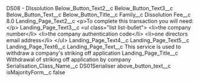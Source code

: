 <?xml version="1.0" encoding="UTF-8"?>
<CustomMetadata xmlns="http://soap.sforce.com/2006/04/metadata" xmlns:xsi="http://www.w3.org/2001/XMLSchema-instance" xmlns:xsd="http://www.w3.org/2001/XMLSchema">
    <label>DS08 - DIssolution</label>
    <values>
        <field>Below_Button_Text2__c</field>
        <value xsi:nil="true"/>
    </values>
    <values>
        <field>Below_Button_Text3__c</field>
        <value xsi:nil="true"/>
    </values>
    <values>
        <field>Below_Button_Text__c</field>
        <value xsi:nil="true"/>
    </values>
    <values>
        <field>Below_Button_Title__c</field>
        <value xsi:nil="true"/>
    </values>
    <values>
        <field>Family__c</field>
        <value xsi:type="xsd:string">Dissolution</value>
    </values>
    <values>
        <field>Fee__c</field>
        <value xsi:type="xsd:double">8.0</value>
    </values>
    <values>
        <field>Landing_Page_Text2__c</field>
        <value xsi:type="xsd:string">&lt;p&gt;To complete this transaction you will need:&lt;/p&gt;</value>
    </values>
    <values>
        <field>Landing_Page_Text3__c</field>
        <value xsi:type="xsd:string">&lt;ul class=&quot;list list-bullet&quot;&gt;
&lt;li&gt;the company number&lt;/li&gt;
&lt;li&gt;the company authentication code&lt;/li&gt;
&lt;li&gt;one directors email address&lt;/li&gt;
&lt;/ul&gt;</value>
    </values>
    <values>
        <field>Landing_Page_Text4__c</field>
        <value xsi:nil="true"/>
    </values>
    <values>
        <field>Landing_Page_Text5__c</field>
        <value xsi:nil="true"/>
    </values>
    <values>
        <field>Landing_Page_Text6__c</field>
        <value xsi:nil="true"/>
    </values>
    <values>
        <field>Landing_Page_Text__c</field>
        <value xsi:type="xsd:string">This service is used to withdraw a company&apos;s striking off application</value>
    </values>
    <values>
        <field>Landing_Page_Title__c</field>
        <value xsi:type="xsd:string">Withdrawal of striking off application by company</value>
    </values>
    <values>
        <field>Serialisation_Class_Name__c</field>
        <value xsi:type="xsd:string">DS01Serialiser</value>
    </values>
    <values>
        <field>above_button_text__c</field>
        <value xsi:nil="true"/>
    </values>
    <values>
        <field>isMajorityForm__c</field>
        <value xsi:type="xsd:boolean">false</value>
    </values>
</CustomMetadata>
